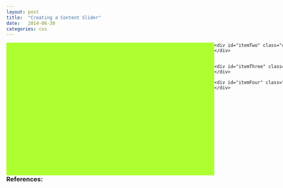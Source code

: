 ```yaml
---
layout: post
title:  "Creating a Content Slider"
date:   2014-06-30 
categories: css 
---
```


<html>

<head>
<meta charset="utf-8">
<meta content="stuff, to, help, search, engines, not" name="keywords">
<meta content="What this page is about." name="description">
<meta content="An Interesting Title Goes Here" name="title">
<title>An Interesting Title Goes Here</title>
 
<style>
#wrapper {
    width: 2200px;
    position: relative;
    left: 0px;
}

.content {
    float: left;
    height: 350px;
    white-space: normal;
    width: 550px;
} 

#itemOne {
    background-color: #ADFF2F;
}

#itemTwo {
    background-color: #FF7F50;
}

#itemThree {
    background-color: #1E90FF;
}

#itemFour {
    background-color: #DC143C;
}

</style>
</head>
 
<body>
<div id="wrapper">
    <div id="itemOne" class="content">
    </div>

    <div id="itemTwo" class="content">
    </div>


    <div id="itemThree" class="content">
    </div>

    <div id="itemFour" class="content">
    </div>
 
 
</div>
 
 
<script>
 
</script>
</body>
</html>







### References: 
